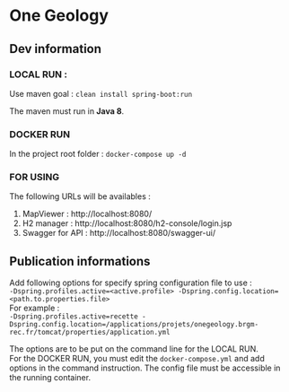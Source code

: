 # One Geology


## Dev information

### LOCAL RUN :
Use maven goal : `clean install spring-boot:run`

The maven must run in **Java 8**.

### DOCKER RUN
In the project root folder : `docker-compose up -d`
### FOR USING
The following URLs will be availables :
1. MapViewer : http://localhost:8080/
2. H2 manager : http://localhost:8080/h2-console/login.jsp
3. Swagger for API : http://localhost:8080/swagger-ui/

## Publication informations
Add following options for specify spring configuration file to use :  
`-Dspring.profiles.active=<active.profile> -Dspring.config.location=<path.to.properties.file>`  
For example :  
`-Dspring.profiles.active=recette -Dspring.config.location=/applications/projets/onegeology.brgm-rec.fr/tomcat/properties/application.yml`

The options are to be put on the command line for the LOCAL RUN.  
For the DOCKER RUN, you must edit the `docker-compose.yml` and add options in the command instruction. The config file must be accessible in the running container.